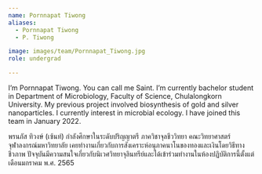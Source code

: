 ```yaml
---
name: Pornnapat Tiwong
aliases:
  - Pornnapat Tiwong
  - P. Tiwong

image: images/team/Pornnapat_Tiwong.jpg
role: undergrad

---
```


I’m Pornnapat Tiwong. You can call me Saint. I’m currently bachelor student in Department of Microbiology, Faculty of Science, Chulalongkorn University. My previous project involved biosynthesis of gold and silver nanoparticles. I currently interest in microbial ecology. I have joined this team in January  2022.

พรนภัส ทิวงษ์ (เซ้นท์) กำลังศึกษาในระดับปริญญาตรี ภาควิชาจุลชีววิทยา คณะวิทยาศาสตร์ จุฬาลงกรณ์มหาวิทยาลัย เคยทำงานเกี่ยวกับการสังเคราะห์อนุภาคนาโนของทองและเงินโดยวิธีทางชีวภาพ ปัจจุบันมีความสนใจเกี่ยวกับนิเวศวิทยาจุลินทรีย์และได้เข้าร่วมทำงานในห้องปฏิบัติการนี้ตั้งแต่เดือนมกราคม พ.ศ. 2565

